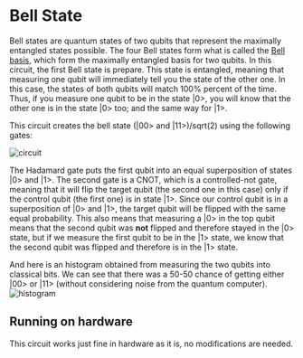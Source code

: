 # Bell State
Bell states are quantum states of two qubits that represent the maximally entangled states possible. The four Bell states form what is called the [Bell basis](https://en.wikipedia.org/wiki/Bell_state#Bell_basis), which form the maximally entangled basis for two qubits. In this circuit, the first Bell state is prepare. This state is entangled, meaning that measuring one qubit will immediately tell you the state of the other one. In this case, the states of both qubits will match 100% percent of the time. Thus, if you measure one qubit to be in the state |0>, you will know that the other one is in the state |0> too; and the same way for |1>.

This circuit creates the bell state (|00> and |11>)/sqrt(2) using the following gates: 

![circuit](https://user-images.githubusercontent.com/63567458/101940817-5dac7700-3be7-11eb-8994-e2e36b2e0457.jpg)

The Hadamard gate puts the first qubit into an equal superposition of states |0> and |1>. The second gate is a CNOT, which is a controlled-not gate, meaning that it will flip the target qubit (the second one in this case) only if the control qubit (the first one) is in state |1>. Since our control qubit is in a superposition of |0> and |1>, the target qubit will be flipped with the same equal probability. This also means that measuring a |0> in the top qubit means that the second qubit was **not** flipped and therefore stayed in the |0> state, but if we measure the first qubit to be in the |1> state, we know that the second qubit was flipped and therefore is in the |1> state. 

And here is an histogram obtained from measuring the two qubits into classical bits. We can see that there was a 50-50 chance of getting either |00> or |11> (without considering noise from the quantum computer).
![histogram](https://user-images.githubusercontent.com/63567458/101940920-8b91bb80-3be7-11eb-8e74-628c142b8edb.jpg)

## Running on hardware
This circuit works just fine in hardware as it is, no modifications are needed. 
